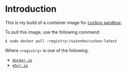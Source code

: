 # Introduction

This is my build of a container image for [cuckoo sandbox](https://cuckoo.sh/).

To pull this image, use the following command:

```bash
$ sudo docker pull <registry>/sainnhe/cuckoo:latest
```

Where `<registry>` is one of the following:

- [`docker.io`](https://hub.docker.com/repository/docker/sainnhe/cuckoo)
- [`ghcr.io`](https://github.com/sainnhe/cuckoo-container/pkgs/container/cuckoo)
